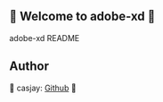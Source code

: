 ## 👋 Welcome to adobe-xd 🚀  

adobe-xd README  
  
  
## Author  

🤖 casjay: [Github](https://github.com/casjay) 🤖  
